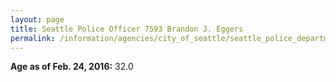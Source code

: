 ```yaml
---
layout: page
title: Seattle Police Officer 7593 Brandon J. Eggers
permalink: /information/agencies/city_of_seattle/seattle_police_department/copbook/7593/
---
```


**Age as of Feb. 24, 2016:** 32.0
